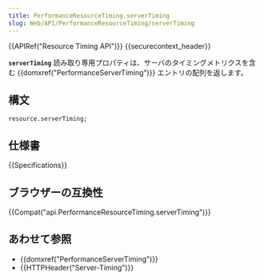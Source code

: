 ```yaml
---
title: PerformanceResourceTiming.serverTiming
slug: Web/API/PerformanceResourceTiming/serverTiming
---
```


{{APIRef("Resource Timing API")}} {{securecontext_header}}

**`serverTiming`** 読み取り専用プロパティは、サーバのタイミングメトリクスを含む {{domxref("PerformanceServerTiming")}} エントリの配列を返します。

## 構文

```
resource.serverTiming;
```

## 仕様書

{{Specifications}}

## ブラウザーの互換性

{{Compat("api.PerformanceResourceTiming.serverTiming")}}

## あわせて参照

- {{domxref("PerformanceServerTiming")}}
- {{HTTPHeader("Server-Timing")}}

